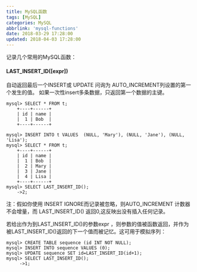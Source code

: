 ```yaml
---
title: MySQL函数
tags: [MySQL]
categories: MySQL
abbrlink: 'mysql-functions'
date: 2018-03-29 17:28:00
updated: 2018-04-03 17:28:00
---
```

记录几个常用的MySQL函数：

#### LAST_INSERT_ID([expr])

自动返回最后一个INSERT或 UPDATE 问询为 AUTO_INCREMENT列设置的第一个发生的值。
如果一次性insert多条数据，只返回第一个数据的主键。
``` 
mysql> SELECT * FROM t;
	+----+------+
	| id | name |
	|  1 | Bob  |
	+----+------+

mysql> INSERT INTO t VALUES  (NULL, 'Mary'), (NULL, 'Jane'), (NULL, 'Lisa');
mysql> SELECT * FROM t;
	+----+------+
	| id | name |
	|  1 | Bob  |
	|  2 | Mary |
	|  3 | Jane |
	|  4 | Lisa |
	+----+------+
mysql> SELECT LAST_INSERT_ID();
	->2;
```
注：假如你使用 INSERT IGNORE而记录被忽略，则AUTO_INCREMENT 计数器不会增量，而 LAST_INSERT_ID() 返回0,这反映出没有插入任何记录。


若给出作为到LAST_INSERT_ID()的参数expr ，则参数的值被函数返回，并作为被LAST_INSERT_ID()返回的下一个值而被记忆。这可用于模拟序列：

``` 
mysql> CREATE TABLE sequence (id INT NOT NULL);
mysql> INSERT INTO sequence VALUES (0);
mysql> UPDATE sequence SET id=LAST_INSERT_ID(id+1);
mysql> SELECT LAST_INSERT_ID();
     ->1;
```
